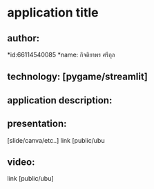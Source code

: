 # application title

## author:
*id:66114540085
*name: กิจติยาพร ศรีกุล

## technology: [pygame/streamlit]
## application description:

## presentation:
[slide/canva/etc..] link [public/ubu

## video: 
link [public/ubu]

